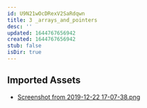 ```yaml
---
id: U9N21wOcDRexV2SaRdqwn
title: 3 _arrays_and_pointers
desc: ''
updated: 1644767656942
created: 1644767656942
stub: false
isDir: true
---
```

## Imported Assets
- [Screenshot from 2019-12-22 17-07-38.png](/assets/screenshot-from-2019-12-22-17-07-38-6WK1OjLw8rTx.png)

